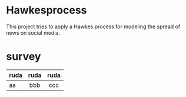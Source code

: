 # Hawkesprocess
This project tries to apply a Hawkes process for modeling the spread of news on social media.

# survey
| ruda |  ruda |  ruda |
|-------|:-------:|:------:|
|   aa  |  bbb    |   ccc    |
